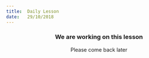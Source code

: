 ```yaml
---
title:  Daily Lesson
date:   29/10/2018
---
```


### <center>We are working on this lesson</center>
<center>Please come back later</center>